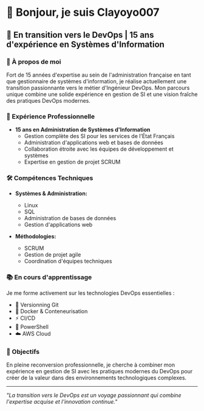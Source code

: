 # 👋 Bonjour, je suis Clayoyo007

## 🚀 En transition vers le DevOps | 15 ans d'expérience en Systèmes d'Information

### 🎯 À propos de moi

Fort de 15 années d'expertise au sein de l'administration française en tant que gestionnaire de systèmes d'information, je réalise actuellement une transition passionnante vers le métier d'Ingénieur DevOps. Mon parcours unique combine une solide expérience en gestion de SI et une vision fraîche des pratiques DevOps modernes.

### 💼 Expérience Professionnelle

- **15 ans en Administration de Systèmes d'Information**
  - Gestion complète des SI pour les services de l'État Français
  - Administration d'applications web et bases de données
  - Collaboration étroite avec les équipes de développement et systèmes
  - Expertise en gestion de projet SCRUM

### 🛠️ Compétences Techniques

- **Systèmes & Administration:**
  - Linux
  - SQL
  - Administration de bases de données
  - Gestion d'applications web

- **Méthodologies:**
  - SCRUM
  - Gestion de projet agile
  - Coordination d'équipes techniques

### 📚 En cours d'apprentissage

Je me forme activement sur les technologies DevOps essentielles :
- 🔄 Versionning Git
- 🚢 Docker & Conteneurisation
- ⚡ CI/CD
- 🔧 PowerShell
- ☁️ AWS Cloud

### 🌱 Objectifs

En pleine reconversion professionnelle, je cherche à combiner mon expérience en gestion de SI avec les pratiques modernes du DevOps pour créer de la valeur dans des environnements technologiques complexes.

---
*"La transition vers le DevOps est un voyage passionnant qui combine l'expertise acquise et l'innovation continue."*
